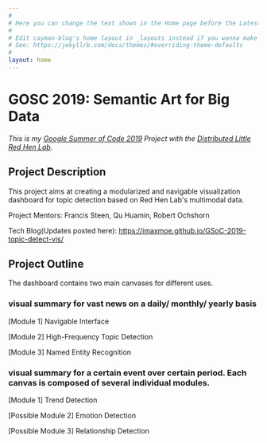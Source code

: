 ```yaml
---
#
# Here you can change the text shown in the Home page before the Latest Posts section.
#
# Edit cayman-blog's home layout in _layouts instead if you wanna make some changes
# See: https://jekyllrb.com/docs/themes/#overriding-theme-defaults
#
layout: home
---
```


# GOSC 2019: Semantic Art for Big Data
_This is my [Google Summer of Code 2019](https://summerofcode.withgoogle.com/projects/#5623384702976000) 
Project with the [Distributed Little Red Hen Lab](http://www.redhenlab.org/)._

## Project Description
This project aims at creating a modularized and navigable visualization dashboard for topic detection based on 
Red Hen Lab's multimodal data.

Project Mentors: Francis Steen, Qu Huamin, Robert Ochshorn

Tech Blog(Updates posted here): https://imaxmoe.github.io/GSoC-2019-topic-detect-vis/

## Project Outline
The dashboard contains two main canvases for different uses.

### visual summary for vast news on a daily/ monthly/ yearly basis 

[Module 1] Navigable Interface

[Module 2] High-Frequency Topic Detection

[Module 3] Named Entity Recognition

### visual summary for a certain event over certain period. Each canvas is composed of several individual modules.

[Module 1] Trend Detection

[Possible Module 2] Emotion Detection   

[Possible Module 3] Relationship Detection 